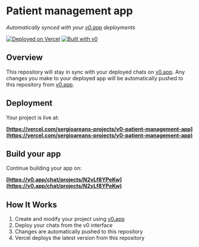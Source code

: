 # Patient management app

*Automatically synced with your [v0.app](https://v0.app) deployments*

[![Deployed on Vercel](https://img.shields.io/badge/Deployed%20on-Vercel-black?style=for-the-badge&logo=vercel)](https://vercel.com/sergioareans-projects/v0-patient-management-app)
[![Built with v0](https://img.shields.io/badge/Built%20with-v0.app-black?style=for-the-badge)](https://v0.app/chat/projects/N2vLf8YPeKw)

## Overview

This repository will stay in sync with your deployed chats on [v0.app](https://v0.app).
Any changes you make to your deployed app will be automatically pushed to this repository from [v0.app](https://v0.app).

## Deployment

Your project is live at:

**[https://vercel.com/sergioareans-projects/v0-patient-management-app](https://vercel.com/sergioareans-projects/v0-patient-management-app)**

## Build your app

Continue building your app on:

**[https://v0.app/chat/projects/N2vLf8YPeKw](https://v0.app/chat/projects/N2vLf8YPeKw)**

## How It Works

1. Create and modify your project using [v0.app](https://v0.app)
2. Deploy your chats from the v0 interface
3. Changes are automatically pushed to this repository
4. Vercel deploys the latest version from this repository
